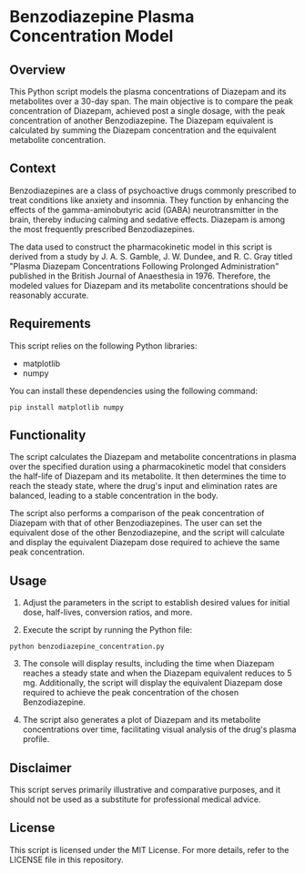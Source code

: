 # Benzodiazepine Plasma Concentration Model

## Overview

This Python script models the plasma concentrations of Diazepam and its metabolites over a 30-day span. The main objective is to compare the peak concentration of Diazepam, achieved post a single dosage, with the peak concentration of another Benzodiazepine. The Diazepam equivalent is calculated by summing the Diazepam concentration and the equivalent metabolite concentration.

## Context

Benzodiazepines are a class of psychoactive drugs commonly prescribed to treat conditions like anxiety and insomnia. They function by enhancing the effects of the gamma-aminobutyric acid (GABA) neurotransmitter in the brain, thereby inducing calming and sedative effects. Diazepam is among the most frequently prescribed Benzodiazepines.

The data used to construct the pharmacokinetic model in this script is derived from a study by J. A. S. Gamble, J. W. Dundee, and R. C. Gray titled "Plasma Diazepam Concentrations Following Prolonged Administration" published in the British Journal of Anaesthesia in 1976. Therefore, the modeled values for Diazepam and its metabolite concentrations should be reasonably accurate.

## Requirements

This script relies on the following Python libraries:

- matplotlib
- numpy

You can install these dependencies using the following command:

```
pip install matplotlib numpy
```

## Functionality

The script calculates the Diazepam and metabolite concentrations in plasma over the specified duration using a pharmacokinetic model that considers the half-life of Diazepam and its metabolite. It then determines the time to reach the steady state, where the drug's input and elimination rates are balanced, leading to a stable concentration in the body.

The script also performs a comparison of the peak concentration of Diazepam with that of other Benzodiazepines. The user can set the equivalent dose of the other Benzodiazepine, and the script will calculate and display the equivalent Diazepam dose required to achieve the same peak concentration.

## Usage

1. Adjust the parameters in the script to establish desired values for initial dose, half-lives, conversion ratios, and more.

2. Execute the script by running the Python file:

```
python benzodiazepine_concentration.py
```

3. The console will display results, including the time when Diazepam reaches a steady state and when the Diazepam equivalent reduces to 5 mg. Additionally, the script will display the equivalent Diazepam dose required to achieve the peak concentration of the chosen Benzodiazepine.

4. The script also generates a plot of Diazepam and its metabolite concentrations over time, facilitating visual analysis of the drug's plasma profile.

## Disclaimer

This script serves primarily illustrative and comparative purposes, and it should not be used as a substitute for professional medical advice.

## License

This script is licensed under the MIT License. For more details, refer to the LICENSE file in this repository.
